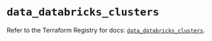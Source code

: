 # `data_databricks_clusters`

Refer to the Terraform Registry for docs: [`data_databricks_clusters`](https://registry.terraform.io/providers/databricks/databricks/1.52.0/docs/data-sources/clusters).
